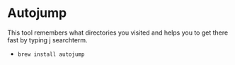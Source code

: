 # Autojump

This tool remembers what directories you visited and helps you to get there fast by typing j searchterm.

- ```brew install autojump```
